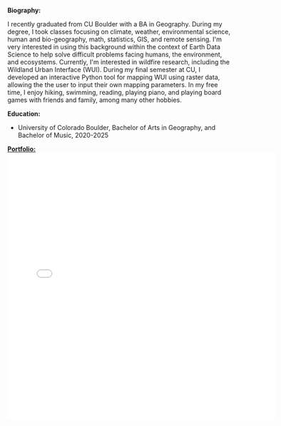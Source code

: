 **Biography:**  

I recently graduated from CU Boulder with a BA in Geography. During my degree, I took classes focusing on climate, weather, environmental science, human and bio-geography, math, statistics, GIS, and remote sensing. I'm very interested in using this background within the context of Earth Data Science to help solve difficult problems facing humans, the environment, and ecosystems. Currently, I'm interested in wildfire research, including the Wildland Urban Interface (WUI). During my final semester at CU, I developed an interactive Python tool for mapping WUI using raster data, allowing the the user to input their own mapping parameters.
In my free time, I enjoy hiking, swimming, reading, playing piano, and playing board games with friends and family, among many other hobbies.

**Education:**
- University of Colorado Boulder, Bachelor of Arts in Geography, and Bachelor of Music, 2020-2025

**[Portfolio:](/portfolio.md)**
<embed type="text/html" src="/img/glacier.html" width="600" height="600">
